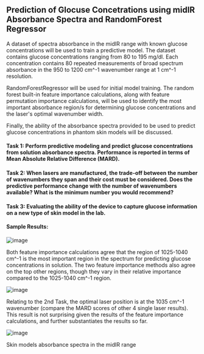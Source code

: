 ## Prediction of Glocuse Concetrations using midIR Absorbance Spectra and RandomForest Regressor

A dataset of spectra absorbance in the midIR range with known glucose concentrations will be used to train a predictive model. The dataset contains glucose concentrations ranging from 80 to 195 mg/dl. Each concentration contains 80 repeated measurements of broad spectrum absorbance in the 950 to 1200 cm^-1 wavenumber range at 1 cm^-1 resolution.

RandomForestRegressor will be used for initial model training. The random forest built-in feature importance calculations, along with feature permutation importance calculations, will be used to identify the most important absorbance region/s for determining glucose concentrations and the laser's optimal wavenumber width.

Finally, the ability of the absorbance spectra provided to be used to predict glucose concentrations in phantom skin models will be discussed.

#### Task 1: Perform predictive modeling and predict glucose concentrations from solution absorbance spectra. Performance is reported in terms of Mean Absolute Relative Difference (MARD).

#### Task 2: When lasers are manufactured, the trade-off between the number of wavenumbers they span and their cost must be considered. Does the predictive performance change with the number of wavenumbers available? What is the minimum number you would recommend?

#### Task 3: Evaluating the ability of the device to capture glucose information on a new type of skin model in the lab.


#### Sample Results:

![image](https://github.com/user-attachments/assets/6f76c09e-5448-4030-84fc-e953fb3cc32a)

Both feature importance calculations agree that the region of 1025-1040 cm^-1 is the most important region in the spectrum for predicting glucose concentrations in solution. The two feature importance methods also agree on the top other regions, though they vary in their relative importance compared to the 1025-1040 cm^-1 region.

![image](https://github.com/user-attachments/assets/a5131103-bd59-4fc7-a7bc-4a2a9cb21ac4)

Relating to the 2nd Task, the optimal laser position is at the 1035 cm^-1 wavenumber (compare the MARD scores of other 4 single laser results). This result is not surprising given the results of the feature importance calculations, and further substantiates the results so far.

![image](https://github.com/user-attachments/assets/68d4cc49-b742-4761-8c95-430af22a9995)

Skin models absorbance spectra in the midIR range
